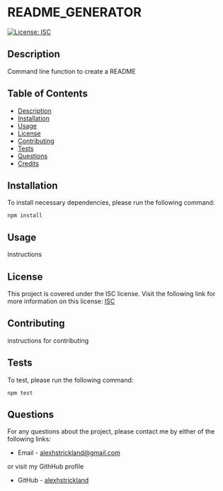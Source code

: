 # README_GENERATOR

  [![License: ISC](https://img.shields.io/badge/License-ISC-blue.svg)](https://opensource.org/licenses/ISC)

  ## Description
  Command line function to create a README

  ## Table of Contents

  * [Description](#Description)
  * [Installation](#Installation)
  * [Usage](#Usage)
  * [License](#License)
  * [Contributing](#contributing)
  * [Tests](#Tests)
  * [Questions](#Questions)
  * [Credits](#Credits)

  ## Installation

  To install necessary dependencies, please run the following command:
  ```
  npm install
  ```

  ## Usage
  Instructions

  ## License
  This project is covered under the ISC license. Visit the following link for more information on this license: [ISC](https://opensource.org/licenses/ISC)


  ## Contributing
  instructions for contributing

  ## Tests
  To test, please run the following command:
  ```
  npm test
  ```

  ## Questions
  For any questions about the project, please contact me by either of the following links:
  
  * Email - alexhstrickland@gmail.com 
  
  or visit my GithHub profile
  
  * GitHub - [alexhstrickland](https://github.com/alexhstrickland)

